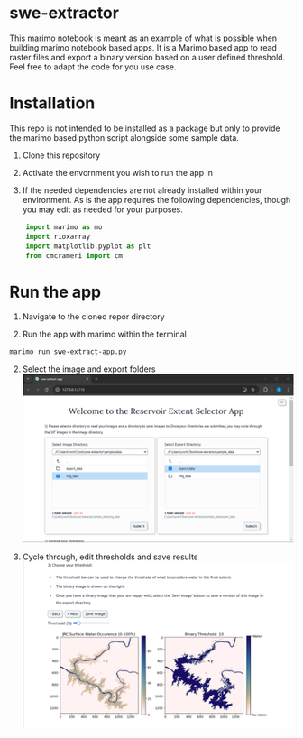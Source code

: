 # swe-extractor
This marimo notebook is meant as an example of what is possible when building marimo notebook based apps. It is a Marimo based app to read raster files and export a binary version based on a user defined threshold. Feel free to adapt the code for you use case.

# Installation

This repo is not intended to be installed as a package but only to provide the marimo based python script alongside some sample data.

1) Clone this repository

2) Activate the envornment you wish to run the app in

2) If the needed dependencies are not already installed within your environment. As is the app requires the following dependencies, though you may edit as needed for your purposes.

```python
    import marimo as mo
    import rioxarray
    import matplotlib.pyplot as plt
    from cmcrameri import cm
```

# Run the app

1) Navigate to the cloned repor directory

2) Run the app with marimo within the terminal
```sh
marimo run swe-extract-app.py
```

2) Select the image and export folders
![](images\file_selection.png)

3) Cycle through, edit thresholds and save results
![](images\threshold.png)